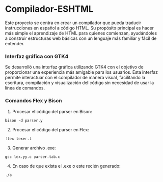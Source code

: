 # Compilador-ESHTML
Este proyecto se centra en crear un compilador que pueda traducir instrucciones en español a código HTML. Su propósito principal es hacer más simple el aprendizaje de HTML para quienes comienzan, ayudándoles a construir estructuras web básicas con un lenguaje más familiar y fácil de entender. 

### Interfaz gráfica con GTK4

Se desarrolló una interfaz gráfica utilizando GTK4 con el objetivo de proporcionar una experiencia más amigable para los usuarios. Esta interfaz permite interactuar con el compilador de manera visual, facilitando la escritura, compilación y visualización del código sin necesidad de usar la línea de comandos.

### Comandos Flex y Bison

1. Procesar el código del parser en Bison:

```
bison -d parser.y
```

2. Procesar el código del parser en Flex:

```
flex lexer.l
```

3. Generar archivo .exe:

```
gcc lex.yy.c parser.tab.c
```

4. En caso de que exista el .exe o este recién generado:

```
./a
```